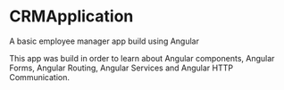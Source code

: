 # CRMApplication
A basic employee manager app build using Angular

This app was build in order to learn about Angular components, Angular Forms, Angular Routing, Angular Services and Angular HTTP Communication.
